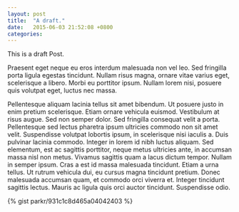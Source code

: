 ```yaml
---
layout: post
title:  "A draft."
date:   2015-06-03 21:52:08 +0800
categories:
---
```


This is a draft Post.

Praesent eget neque eu eros interdum malesuada non vel leo. Sed fringilla porta ligula egestas tincidunt. Nullam risus magna, ornare vitae varius eget, scelerisque a libero. Morbi eu porttitor ipsum. Nullam lorem nisi, posuere quis volutpat eget, luctus nec massa. 

<!-- more -->

Pellentesque aliquam lacinia tellus sit amet bibendum. Ut posuere justo in enim pretium scelerisque. Etiam ornare vehicula euismod. Vestibulum at risus augue. Sed non semper dolor. Sed fringilla consequat velit a porta. Pellentesque sed lectus pharetra ipsum ultricies commodo non sit amet velit. Suspendisse volutpat lobortis ipsum, in scelerisque nisi iaculis a. Duis pulvinar lacinia commodo. Integer in lorem id nibh luctus aliquam. Sed elementum, est ac sagittis porttitor, neque metus ultricies ante, in accumsan massa nisl non metus. Vivamus sagittis quam a lacus dictum tempor. Nullam in semper ipsum. Cras a est id massa malesuada tincidunt. Etiam a urna tellus. Ut rutrum vehicula dui, eu cursus magna tincidunt pretium. Donec malesuada accumsan quam, et commodo orci viverra et. Integer tincidunt sagittis lectus. Mauris ac ligula quis orci auctor tincidunt. Suspendisse odio.

{% gist parkr/931c1c8d465a04042403 %}